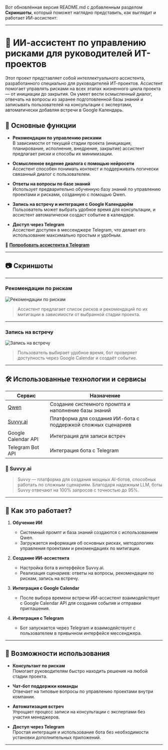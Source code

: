 Вот обновлённая версия README.md с добавленным разделом **Скриншоты**, который поможет наглядно представить, как выглядит и работает ИИ-ассистент:

---

# 🤖 ИИ-ассистент по управлению рисками для руководителей ИТ-проектов

Этот проект представляет собой интеллектуального ассистента, разработанного специально для руководителей ИТ-проектов. Ассистент помогает управлять рисками на всех этапах жизненного цикла проекта — от инициации до закрытия. Он умеет вести осмысленный диалог, отвечать на вопросы из заранее подготовленной базы знаний и записывать пользователей на консультации с экспертами, автоматически добавляя встречи в Google Календарь.

## 📌 Основные функции

- **Рекомендации по управлению рисками**  
  В зависимости от текущей стадии проекта (инициация, планирование, исполнение, внедрение, закрытие) ассистент предлагает риски и способы их минимизации.

- **Осмысленное ведение диалога с помощью нейросети**  
  Ассистент способен понимать контекст и поддерживать логически связанный диалог с пользователем.

- **Ответы на вопросы по базе знаний**  
  Использует предварительно обученную базу знаний по управлению проектами и рисками, созданную с помощью Qwen.

- **Запись на встречу и интеграция с Google Календарём**  
  Пользователь может выбрать удобное время для консультации, и ассистент автоматически создаст событие в календаре.

- **Доступ через Telegram**  
  Ассистент доступен в мессенджере Telegram, что делает его использование максимально простым и удобным.

📲 **[Попробовать ассистента в Telegram](https://t.me/ai_pmpro_bot)**

---

## 📷 Скриншоты

---

### Рекомендации по рискам
![Рекомендации по рискам](/docs/screenshots/risk-recommendations.png)

> Ассистент предлагает список рисков и рекомендаций по их митигации в зависимости от выбранной стадии проекта.

---

### Запись на встречу
![Запись на встречу](/docs/screenshots/appointment.png)

> Пользователь выбирает удобное время, бот проверяет доступность через Google Calendar и создаёт событие.

---

## 🛠️ Использованные технологии и сервисы

| Сервис | Назначение |
|-------|------------|
| [Qwen](https://qwenlm.github.io/) | Создание системного промпта и наполнение базы знаний |
| [Suvvy.ai](https://suvvy.ai/) | Платформа для создания ИИ-бота с поддержкой сложных сценариев |
| Google Calendar API | Интеграция для записи встреч |
| Telegram Bot API | Интеграция бота с Telegram |

### 🔧 Suvvy.ai
> Suvvy — платформа для создания мощных AI-ботов, способных работать по сложным сценариям. Благодаря надежным LLM, боты Suvvy отвечают на 100% запросов с точностью до 95%.

---

## 🧠 Как это работает?

1. **Обучение ИИ**
   - Системный промпт и база знаний создаются с использованием Qwen.
   - Загружается информация об основных рисках, методологиях управления проектами и рекомендациях по митигации.

2. **Создание ИИ-ассистента**
   - Настройка бота в интерфейсе Suvvy.ai.
   - Реализация сценариев: ответы на вопросы, рекомендации по рискам, запись на встречу.

3. **Интеграция с Google Calendar**
   - После выбора времени встречи ИИ-ассистент взаимодействует с Google Calendar API для создания события и отправки приглашения.

4. **Интеграция с Telegram**
   - Бот запускается через Telegram и взаимодействует с пользователем в привычном интерфейсе мессенджера.

---

## 🚀 Возможности использования

- **Консультант по рискам**  
  Помогает руководителям быстро находить решения на любой стадии проекта.

- **Чат-бот поддержки команды**  
  Отвечает на типовые вопросы по управлению проектами внутри компании.

- **Автоматизация встреч**  
  Упрощает процесс записи на консультации с экспертами без участия менеджеров.

- **Доступ через Telegram**  
  Простая интеграция и использование бота без необходимости установки дополнительных приложений.

---
